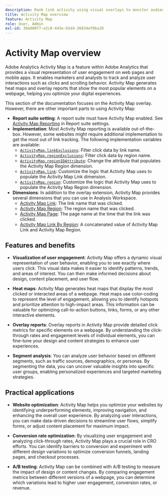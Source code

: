 ```yaml
---
description: Rank link activity using visual overlays to monitor audience engagement of your web pages.
title: Activity Map overview
feature: Activity Map
role: User, Admin
exl-id: 30a800f7-e2c8-443e-b5d4-36834ef0ba20
---
```

# Activity Map overview

Adobe Analytics Activity Map is a feature within Adobe Analytics that provides a visual representation of user engagement on web pages and mobile apps. It enables marketers and analysts to track and analyze user interactions such as clicks and scrolling behavior. Activity Map generates heat maps and overlay reports that show the most popular elements on a webpage, helping you optimize your digital experiences.

This section of the documentation focuses on the Activity Map overlay. However, there are other important parts to using Activity Map:

* **Report suite setting**: A report suite must have Activity Map enabled. See [Activity Map Reporting](/help/admin/admin/c-manage-report-suites/c-edit-report-suites/activity-map.md) in Report suite settings.
* **Implementation**: Most Activity Map reporting is available out-of-the-box. However, some websites might require additional implementation to get the most out of link tracking. The following implementation variables are available:
  * [`ActivityMap.linkExclusions`](/help/implement/vars/config-vars/activitymap-linkexclusions.md): Filter click data by link name.
  * [`ActivityMap.regionExclusions`](/help/implement/vars/config-vars/activitymap-regionexclusions.md): Filter click data by region name.
  * [`ActivityMap.regionIDAttribute`](/help/implement/vars/config-vars/activitymap-regionidattribute.md): Change the attribute that populates the Activity Map Region dimension.
  * [`ActivityMap.link`](/help/implement/vars/functions/activitymap-link.md): Customize the logic that Activity Map uses to populate the Activity Map Link dimension.
  * [`ActivityMap.region`](/help/implement/vars/functions/activitymap-region.md): Customize the logic that Activity Map uses to populate the Activity Map Region dimension.
* **Dimensions**: In addition to the overlay extension, Activity Map provides several dimensions that you can use in Analysis Workspace.
  * [Activity Map Link](/help/components/dimensions/activity-map-link.md): The link name that was clicked.
  * [Activity Map Region](/help/components/dimensions/activity-map-region.md): The region name that was clicked.
  * [Activity Map Page](/help/components/dimensions/activity-map-page.md): The page name at the time that the link was clicked.
  * [Activity Map Link By Region](/help/components/dimensions/activity-map-link-by-region.md): A concatenated value of Activity Map Link and Activity Map Region.

## Features and benefits

* **Visualization of user engagement**: Activity Map offers a dynamic visual representation of user behavior, enabling you to see exactly where users click. This visual data makes it easier to identify patterns, trends, and areas of interest. You can then make informed decisions about design, content placement, and user flow.

* **Heat maps**: Activity Map generates heat maps that display the most clicked or interacted areas of a webpage. Heat maps use color-coding to represent the level of engagement, allowing you to identify hotspots and prioritize attention to high-impact areas. This information can be valuable for optimizing call-to-action buttons, links, forms, or any other interactive elements.

* **Overlay reports**: Overlay reports in Activity Map provide detailed click metrics for specific elements on a webpage. By understanding the click-through rates and engagement levels of individual elements, you can fine-tune your design and content strategies to enhance user experiences.

* **Segment analysis**: You can analyze user behavior based on different segments, such as traffic sources, demographics, or personas. By segmenting the data, you can uncover valuable insights into specific user groups, enabling personalized experiences and targeted marketing strategies.

## Practical applications

* **Website optimization**: Activity Map helps you optimize your websites by identifying underperforming elements, improving navigation, and enhancing the overall user experience. By analyzing user interactions, you can make data-driven decisions to streamline user flows, simplify forms, or adjust content placement for maximum impact.

* **Conversion rate optimization**: By visualizing user engagement and analyzing click-through rates, Activity Map plays a crucial role in CRO efforts. You can identify barriers to conversion and experiment with different design variations to optimize conversion funnels, landing pages, and checkout processes.

* **A/B testing**: Activity Map can be combined with A/B testing to measure the impact of design or content changes. By comparing engagement metrics between different versions of a webpage, you can determine which variations lead to higher user engagement, conversion rates, or revenue.


